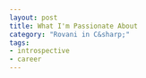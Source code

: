 ```yaml
---
layout: post
title: What I'm Passionate About
category: "Rovani in C&sharp;"
tags:
- introspective
- career
---
```


